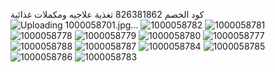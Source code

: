 كود الخصم 826381862
تغذية علاجيه ومكملات غذائية![Uploading 1000058701.jpg…]()
![1000058782](https://github.com/user-attachments/assets/9ad835c9-7813-43f3-bc55-13f1cc0ba333)
![1000058781](https://github.com/user-attachments/assets/aba6a7f0-8875-4590-8270-f200e9188e9d)
![1000058778](https://github.com/user-attachments/assets/219a7037-4859-4925-91bf-d403153c6295)
![1000058779](https://github.com/user-attachments/assets/f05f1618-64b1-4004-bcd8-ab66820bc639)
![1000058780](https://github.com/user-attachments/assets/f1a2102e-f7b2-444b-925c-408a5759dbaa)
![1000058777](https://github.com/user-attachments/assets/69dc4a8a-17d3-4b9e-bd63-ff776a8b3a8c)
![1000058788](https://github.com/user-attachments/assets/c5671351-e30b-4719-8a5f-a576a69888b5)
![1000058787](https://github.com/user-attachments/assets/6a0bce1a-8d81-4ccd-8c75-d21252c6f21e)
![1000058784](https://github.com/user-attachments/assets/aad6b939-9b50-44e9-af7f-0e5b7c1e3c92)
![1000058785](https://github.com/user-attachments/assets/8dabd9b9-de03-4f56-9faa-0994a2339894)
![1000058786](https://github.com/user-attachments/assets/b27ee25d-4507-4ffd-b995-3331aa087fdb)
![1000058783](https://github.com/user-attachments/assets/2e3e2171-a28c-4bea-9305-1016e6087a87)
